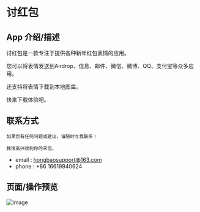 # 讨红包

## App 介绍/描述

   讨红包是一款专注于提供各种新年红包表情的应用。

您可以将表情发送到Airdrop、信息、邮件、微信、微博、QQ、支付宝等众多应用。

还支持将表情下载到本地图库。

快来下载体验吧。


## 联系方式 

    如果您有任何问题或建议，请随时与我联系！
    
    我很高兴收到你的来信。

  * email : hongbaosupport@163.com
  * phone : +86 16619940624

## 页面/操作预览

![image]()


